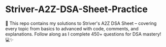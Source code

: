 # Striver-A2Z-DSA-Sheet-Practice
🚀 This repo contains my solutions to Striver's A2Z DSA Sheet – covering every topic from basics to advanced with code, comments, and explanations. Follow along as I complete 450+ questions for DSA mastery! 💻✨

